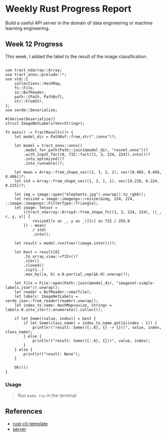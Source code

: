 # Weekly Rust Progress Report
Build a useful API server in the domain of data engineering or machine learning engineering.

## Week 12 Progress

This week, I added the label to the result of the image classification. 
```

use tract_ndarray::Array;
use tract_onnx::prelude::*;
use std::{
    collections::HashMap,
    fs::File,
    io::BufReader,
    path::{Path, PathBuf},
    str::FromStr,
};
use serde::Deserialize;

#[derive(Deserialize)]
struct ImageNetLabels(Vec<String>);

fn main() -> TractResult<()> {
    let model_dir = PathBuf::from_str("./onnx")?;

    let model = tract_onnx::onnx()
        .model_for_path(Path::join(&model_dir, "resnet.onnx"))?
        .with_input_fact(0, f32::fact([1, 3, 224, 224]).into())?
        .into_optimized()?
        .into_runnable()?;

    let mean = Array::from_shape_vec((1, 3, 1, 1), vec![0.485, 0.456, 0.406])?;
    let std = Array::from_shape_vec((1, 3, 1, 1), vec![0.229, 0.224, 0.225])?;

    let img = image::open("elephants.jpg").unwrap().to_rgb8();
    let resized = image::imageops::resize(&img, 224, 224, ::image::imageops::FilterType::Triangle);
    let image: Tensor =
        ((tract_ndarray::Array4::from_shape_fn((1, 3, 224, 224), |(_, c, y, x)| {
            resized[(x as _, y as _)][c] as f32 / 255.0
        }) - mean)
            / std)
            .into();

    let result = model.run(tvec!(image.into()))?;

    let best = result[0]
        .to_array_view::<f32>()?
        .iter()
        .cloned()
        .zip(1..)
        .max_by(|a, b| a.0.partial_cmp(&b.0).unwrap());

    let file = File::open(Path::join(&model_dir, "imagenet-simple-labels.json")).unwrap();
    let reader = BufReader::new(file);
    let labels: ImageNetLabels = serde_json::from_reader(reader).unwrap();
    let index_to_name: HashMap<usize, String> = labels.0.into_iter().enumerate().collect();

    if let Some((value, index)) = best {
        if let Some(class_name) = index_to_name.get(&(index - 1)) {
            println!("result: Some(({:.6}, {} -> {}))", value, index, class_name);
        } else {
            println!("result: Some(({:.6}, {}))", value, index);
        }
    } else {
        println!("result: None");
    }

    Ok(())
}

```



### Usage
> Run `make run` in the terminal



## References

* [rust-cli-template](https://github.com/kbknapp/rust-cli-template)
* [server](https://codevoweb.com/build-a-simple-api-with-rust-and-actix-web/)